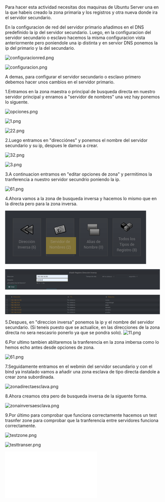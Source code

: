 Para hacer esta actividad necesitas dos maquinas de Ubuntu Server una en la que habeis creado la zona primaria y los registros 
y otra nueva donde ira el servidor secundario.

En la configuracion de red del servidor primario añadimos en el DNS predefinido la ip del servidor secundario. Luego, en la configuracion del servidor secundario o esclavo hacemos la misma configuracion vista anteriormente pero poniendole una ip distinta y en servior DNS ponemos la ip del primario y la del secundario.

![configuracionred.png](./imagenes/configuracionred.PNG)

![configuracion.png](./imagenes/configuracion.PNG)

A demas, para configurar el servidor secundario o esclavo primero debemos hacer unos cambios en el servidor primario.

1.Entramos en la zona maestra o principal de busqueda directa en nuestro servidor principal y enramos a "servidor de nombres"
una vez hay ponemos lo siguente.

![opciones.png](./imagenes/31.png)

![1.png](./imagenes/1.png)

![22.png](./imagenes/22.png)

2.Luego entramos en "direcciónes" y ponemos el nombre del servidor secundario y su ip,
despues le damos a crear.

![32.png](./imagenes/32.png)

![3.png](./imagenes/3.png)

3.A continuacion entramos en "editar opciones de zona" y permitimos la tranferencia
a nuestro servidor secundrio poniendo la ip.

![61.png](./imagenes/61.png)

4.Ahora vamos a la zona de busqueda inversa y hacemos lo mismo que en la directa pero para la zona inversa.

![zonainversa1.png](./imagenes/zonainversa1.png)

![confinver.png](./imagenes/confinver.png)

![resulinver.png](./imagenes/resulinver.png)


5.Despues, en "direccion inversa" ponemos la ip y el nombre del servidor secundario. (Si teneis puesto que se actualice, en las direcciones de la zona directa no sera nescasrio ponerlo ya que se pondra solo).
![11.png](./imagenes/11.png)

6.Por ultimo tambien ablitaremos la tranferencia en la zona imbersa como lo hemos echo antes desde opciones de zona.

![61.png](./imagenes/61.png)

7.Seguidamente entramos en el webmin del servidor secundario y con el bind ya instalado vamos a añadir una zona esclava de tipo directa dandole a crear zona subordinada.

![zonadirectaesclava.png](./imagenes/zonadirectaesclava.png)

8.Ahora creamos otra pero de busqueda inversa de la siguente forma.

![zonainversaesclava.png](./imagenes/zonainversaesclava.png)

9.Por último para comprobar que funciona correctamente hacemos un test trasnfer zone para comprobar que la tranferencia entre servidores funciona correctamente.

![testzone.png](./imagenes/testzonetransferç1.png)

![testtranser.png](./imagenes/testtranser.png)

![volver al inicio](README.md)

